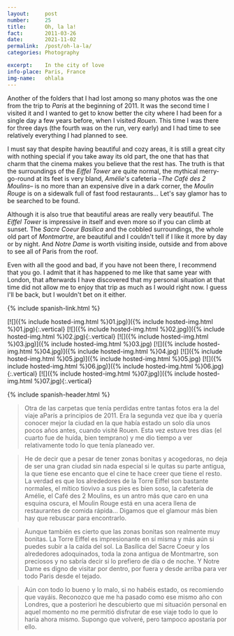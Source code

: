 ```yaml
---
layout: 	post
number:		25
title:  	Oh, la la!
fact:   	2011-03-26
date:   	2021-11-02
permalink: 	/post/oh-la-la/
categories: Photography

excerpt: 	In the city of love
info-place: Paris, France
img-name:	ohlala
---
```


Another of the folders that I had lost among so many photos was the one from the trip to *Paris* at the beginning of 2011. It was the second time I visited it and I wanted to get to know better the city where I had been for a single day a few years before, when I visited *Rouen*. This time I was there for three days (the fourth was on the run, very early) and I had time to see relatively everything I had planned to see. 

I must say that despite having beautiful and cozy areas, it is still a great city with nothing special if you take away its old part, the one that has that charm that the cinema makes you believe that the rest has. The truth is that the surroundings of the *Eiffel Tower* are quite normal, the mythical merry-go-round at its feet is very bland, *Amélie*'s cafeteria –*The Café des 2 Moulins*– is no more than an expensive dive in a dark corner, the *Moulin Rouge* is on a sidewalk full of fast food restaurants… Let's say glamor has to be searched to be found.

Although it is also true that beautiful areas are really very beautiful. The *Eiffel Tower* is impressive in itself and even more so if you can climb at sunset. The *Sacre Coeur Basilica* and the cobbled surroundings, the whole old part of *Montmartre*, are beautiful and I couldn't tell if I like it more by day or by night. And *Notre Dame* is worth visiting inside, outside and from above to see all of Paris from the roof.

Even with all the good and bad, if you have not been there, I recommend that you go. I admit that it has happened to me like that same year with London, that afterwards I have discovered that my personal situation at that time did not allow me to enjoy that trip as much as I would right now. I guess I'll be back, but I wouldn't bet on it either.

{% include spanish-link.html %}

<div class="gallery-{{ page.layout }}" markdown="1">

[![]({% include hosted-img.html %}01.jpg)]({% include hosted-img.html %}01.jpg){:.vertical}
[![]({% include hosted-img.html %}02.jpg)]({% include hosted-img.html %}02.jpg){:.vertical}
[![]({% include hosted-img.html %}03.jpg)]({% include hosted-img.html %}03.jpg)
[![]({% include hosted-img.html %}04.jpg)]({% include hosted-img.html %}04.jpg)
[![]({% include hosted-img.html %}05.jpg)]({% include hosted-img.html %}05.jpg)
[![]({% include hosted-img.html %}06.jpg)]({% include hosted-img.html %}06.jpg){:.vertical}
[![]({% include hosted-img.html %}07.jpg)]({% include hosted-img.html %}07.jpg){:.vertical}

</div>

{% include spanish-header.html %}

> Otra de las carpetas que tenía perdidas entre tantas fotos era la del viaje aParís a principios de 2011. Era la segunda vez que iba y quería conocer mejor la ciudad en la que había estado un solo día unos pocos años antes, cuando visité Rouen. Esta vez estuve tres días (el cuarto fue de huída, bien temprano) y me dio tiempo a ver relativamente todo lo que tenía planeado ver. 

> He de decir que a pesar de tener zonas bonitas y acogedoras, no deja de ser una gran ciudad sin nada especial si le quitas su parte antigua, la que tiene ese encanto que el cine te hace creer que tiene el resto. La verdad es que los alrededores de la Torre Eiffel son bastante normales, el mítico tiovivo a sus pies es bien soso, la cafetería de Amélie, el Café des 2 Moulins, es un antro más que caro en una esquina oscura, el Moulin Rouge está en una acera llena de restaurantes de comida rápida… Digamos que el glamour más bien hay que rebuscar para encontrarlo.

> Aunque también es cierto que las zonas bonitas son realmente muy bonitas. La Torre Eiffel es impresionante en sí misma y más aún si puedes subir a la caída del sol. La Basílica del Sacre Coeur y los alrededores adoquinados, toda la zona antigua de Montmartre, son preciosos y no sabría decir si lo prefiero de día o de noche. Y Notre Dame es digno de visitar por dentro, por fuera y desde arriba para ver todo Paris desde el tejado.

> Aún con todo lo bueno y lo malo, si no habéis estado, os recomiendo que vayáis. Reconozco que me ha pasado como ese mismo año con Londres, que a posteriori he descubierto que mi situación personal en aquel momento no me permitió disfrutar de ese viaje todo lo que lo haría ahora mismo. Supongo que volveré, pero tampoco apostaría por ello.

